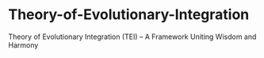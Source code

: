 # Theory-of-Evolutionary-Integration
Theory of Evolutionary Integration (TEI) – A Framework Uniting Wisdom and Harmony
